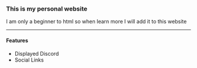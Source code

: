### This is my personal website
I am only a beginner to html so when Iearn more I will add it to this website

------------


#### Features
- Displayed Discord
- Social Links
